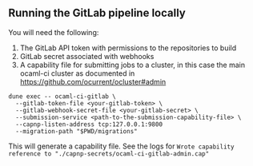 ## Running the GitLab pipeline locally

You will need the following:

1. The GitLab API token with permissions to the repositories to build
2. GitLab secret associated with webhooks
3. A capability file for submitting jobs to a cluster, in this case the main ocaml-ci cluster as documented in https://github.com/ocurrent/ocluster#admin

``` shell
dune exec -- ocaml-ci-gitlab \
  --gitlab-token-file <your-gitlab-token> \
  --gitlab-webhook-secret-file <your-gitlab-secret> \
  --submission-service <path-to-the-submission-capability-file> \
  --capnp-listen-address tcp:127.0.0.1:9800
  --migration-path "$PWD/migrations"
```

This will generate a capability file. See the logs for `Wrote capability reference to "./capnp-secrets/ocaml-ci-gitlab-admin.cap"`
